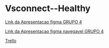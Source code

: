 # Vsconnect--Healthy



[Link da Apresentacao figma GRUPO 4](https://www.figma.com/file/lvtkmjRMShRFgZezyeG2eZ/hackathon?type=design&node-id=24%3A36&mode=design&t=EHzvul3UdJv8GvFe-1)

[Link da Apresentacao figma navegavel GRUPO 4](https://www.figma.com/file/lvtkmjRMShRFgZezyeG2eZ/hackathon?type=design&node-id=24%3A36&mode=design&t=EHzvul3UdJv8GvFe-1](https://www.figma.com/proto/lvtkmjRMShRFgZezyeG2eZ/hackathon?type=design&node-id=3-3&t=ybJ9b3ZwTU6mNiYs-1&scaling=min-zoom&page-id=0%3A1&starting-point-node-id=3%3A3&mode=design)https://www.figma.com/proto/lvtkmjRMShRFgZezyeG2eZ/hackathon?type=design&node-id=3-3&t=ybJ9b3ZwTU6mNiYs-1&scaling=min-zoom&page-id=0%3A1&starting-point-node-id=3%3A3&mode=design)

[Trello](https://trello.com/b/ne8j0q2Q/hackathon)


